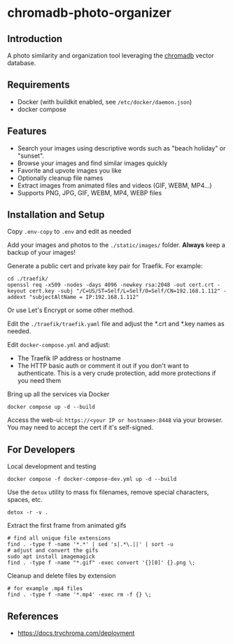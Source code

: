 # chromadb-photo-organizer

## Introduction

A photo similarity and organization tool leveraging the [chromadb](https://trychroma.com) vector database.

## Requirements

* Docker (with buildkit enabled, see `/etc/docker/daemon.json`)
* docker compose

## Features

* Search your images using descriptive words such as "beach holiday" or "sunset".
* Browse your images and find similar images quickly
* Favorite and upvote images you like
* Optionally cleanup file names
* Extract images from animated files and videos (GIF, WEBM, MP4...)
* Supports PNG, JPG, GIF, WEBM, MP4, WEBP files

## Installation and Setup

Copy `.env-copy` to `.env` and edit as needed

Add your images and photos to the `./static/images/` folder.  **Always** keep a backup of your images!

Generate a public cert and private key pair for Traefik.  For example:

```shell
cd ./traefik/
openssl req -x509 -nodes -days 4096 -newkey rsa:2048 -out cert.crt -keyout cert.key -subj "/C=US/ST=Self/L=Self/O=Self/CN=192.168.1.112" -addext "subjectAltName = IP:192.168.1.112"
```

Or use Let's Encrypt or some other method.

Edit the `./traefik/traefik.yaml` file and adjust the *.crt and *.key names as needed.

Edit `docker-compose.yml` and adjust:

* The Traefik IP address or hostname
* The HTTP basic auth or comment it out if you don't want to authenticate.  This is
a very crude protection, add more protections if you need them

Bring up all the services via Docker

```shell
docker compose up -d --build
```

Access the web-ui: `https://<your IP or hostname>:8448` via your browser.
You may need to accept the cert if it's self-signed.

## For Developers

Local development and testing

```shell
docker compose -f docker-compose-dev.yml up -d --build
```

Use the `detox` utility to mass fix filenames, remove special characters, spaces, etc.

```shell
detox -r -v .
```

Extract the first frame from animated gifs

```shell
# find all unique file extensions
find . -type f -name '*.*' | sed 's|.*\.||' | sort -u
# adjust and convert the gifs
sudo apt install imagemagick
find . -type f -name "*.gif" -exec convert '{}[0]' {}.png \;
```

Cleanup and delete files by extension

```shell
# for example .mp4 files
find . -type f -name '*.mp4' -exec rm -f {} \;
```

## References

* https://docs.trychroma.com/deployment
